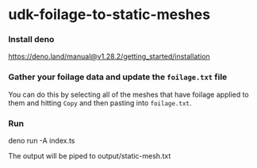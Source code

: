# udk-foilage-to-static-meshes


### Install deno
https://deno.land/manual@v1.28.2/getting_started/installation

### Gather your foilage data and update the `foilage.txt` file
You can do this by selecting all of the meshes that have foilage applied to them and hitting `Copy` and then pasting into `foilage.txt`.

### Run
deno run -A index.ts 

The output will be piped to output/static-mesh.txt
